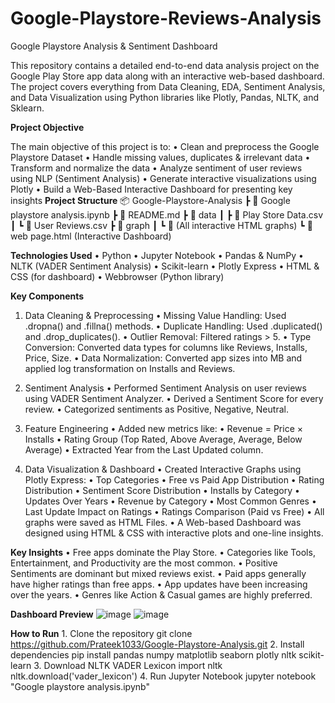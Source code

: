 # Google-Playstore-Reviews-Analysis
 Google Playstore Analysis & Sentiment Dashboard

This repository contains a detailed end-to-end data analysis project on the Google Play Store app data along with an interactive web-based dashboard.
The project covers everything from Data Cleaning, EDA, Sentiment Analysis, and Data Visualization using Python libraries like Plotly, Pandas, NLTK, and Sklearn.

**Project Objective**

The main objective of this project is to:
	•	Clean and preprocess the Google Playstore Dataset
	•	Handle missing values, duplicates & irrelevant data
	•	Transform and normalize the data
	•	Analyze sentiment of user reviews using NLP (Sentiment Analysis)
	•	Generate interactive visualizations using Plotly
	•	Build a Web-Based Interactive Dashboard for presenting key insights
**Project Structure**
 📦 Google-Playstore-Analysis
 ┣ 📄 Google playstore analysis.ipynb
 ┣ 📄 README.md
 ┣ 📂 data
 ┃ ┣ 📄 Play Store Data.csv
 ┃ ┗ 📄 User Reviews.csv
 ┣ 📂 graph
 ┃ ┗ 📄 (All interactive HTML graphs)
 ┗ 📄 web page.html (Interactive Dashboard)

**Technologies Used**
	•	Python
	•	Jupyter Notebook
	•	Pandas & NumPy
	•	NLTK (VADER Sentiment Analysis)
	•	Scikit-learn
	•	Plotly Express
	•	HTML & CSS (for dashboard)
	•	Webbrowser (Python library)
 
**Key Components**

1. Data Cleaning & Preprocessing
	•	Missing Value Handling: Used .dropna() and .fillna() methods.
	•	Duplicate Handling: Used .duplicated() and .drop_duplicates().
	•	Outlier Removal: Filtered ratings > 5.
	•	Type Conversion: Converted data types for columns like Reviews, Installs, Price, Size.
	•	Data Normalization: Converted app sizes into MB and applied log transformation on Installs and Reviews.

2. Sentiment Analysis
	•	Performed Sentiment Analysis on user reviews using VADER Sentiment Analyzer.
	•	Derived a Sentiment Score for every review.
	•	Categorized sentiments as Positive, Negative, Neutral.

3. Feature Engineering
	•	Added new metrics like:
	•	Revenue = Price × Installs
	•	Rating Group (Top Rated, Above Average, Average, Below Average)
	•	Extracted Year from the Last Updated column.

4. Data Visualization & Dashboard
	•	Created Interactive Graphs using Plotly Express:
	•	Top Categories
	•	Free vs Paid App Distribution
	•	Rating Distribution
	•	Sentiment Score Distribution
	•	Installs by Category
	•	Updates Over Years
	•	Revenue by Category
	•	Most Common Genres
	•	Last Update Impact on Ratings
	•	Ratings Comparison (Paid vs Free)
	•	All graphs were saved as HTML Files.
	•	A Web-based Dashboard was designed using HTML & CSS with interactive plots and one-line insights.

**Key Insights**
	•	Free apps dominate the Play Store.
	•	Categories like Tools, Entertainment, and Productivity are the most common.
	•	Positive Sentiments are dominant but mixed reviews exist.
	•	Paid apps generally have higher ratings than free apps.
	•	App updates have been increasing over the years.
	•	Genres like Action & Casual games are highly preferred.

**Dashboard Preview**
![image](https://github.com/user-attachments/assets/71d66adb-1922-4964-9772-7c43e3534a27)
![image](https://github.com/user-attachments/assets/ebb5cf18-a493-4298-b11f-12e2cd368169)

**How to Run**
	1.	Clone the repository
 git clone https://github.com/Prateek1033/Google-Playstore-Analysis.git
	2.	Install dependencies
 pip install pandas numpy matplotlib seaborn plotly nltk scikit-learn
 3.	Download NLTK VADER Lexicon
import nltk
nltk.download('vader_lexicon')
	4.	Run Jupyter Notebook
jupyter notebook "Google playstore analysis.ipynb"





 
